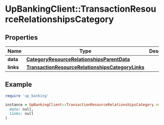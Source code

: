 # UpBankingClient::TransactionResourceRelationshipsCategory

## Properties

| Name | Type | Description | Notes |
| ---- | ---- | ----------- | ----- |
| **data** | [**CategoryResourceRelationshipsParentData**](CategoryResourceRelationshipsParentData.md) |  |  |
| **links** | [**TransactionResourceRelationshipsCategoryLinks**](TransactionResourceRelationshipsCategoryLinks.md) |  | [optional] |

## Example

```ruby
require 'up_banking'

instance = UpBankingClient::TransactionResourceRelationshipsCategory.new(
  data: null,
  links: null
)
```

